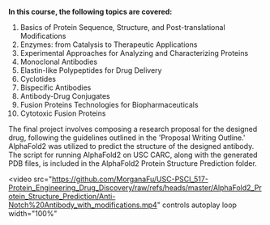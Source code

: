 **In this course, the following topics are covered:**
1. Basics of Protein Sequence, Structure, and Post-translational Modifications
2. Enzymes: from Catalysis to Therapeutic Applications
3. Experimental Approaches for Analyzing and Characterizing Proteins
4. Monoclonal Antibodies
5. Elastin-like Polypeptides for Drug Delivery
6. Cyclotides
7. Bispecific Antibodies
8. Antibody-Drug Conjugates
9. Fusion Proteins Technologies for Biopharmaceuticals
10. Cytotoxic Fusion Proteins

The final project involves composing a research proposal for the designed drug, following the guidelines outlined in the 'Proposal Writing Outline.' AlphaFold2 was utilized to predict the structure of the designed antibody. The script for running AlphaFold2 on USC CARC, along with the generated PDB files, is included in the AlphaFold2 Protein Structure Prediction folder.

<video
  src="https://github.com/MorganaFu/USC-PSCI_517-Protein_Engineering_Drug_Discovery/raw/refs/heads/master/AlphaFold2_Protein_Structure_Prediction/Anti-Notch%20Antibody_with_modifications.mp4"
  controls
  autoplay
  loop
  width="100%"
></video>

